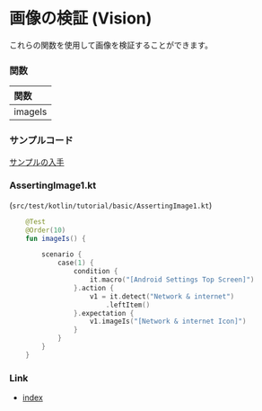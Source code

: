 # 画像の検証 (Vision)

これらの関数を使用して画像を検証することができます。

### 関数

| 関数      |
|:--------|
| imageIs |

### サンプルコード

[サンプルの入手](../../../getting_samples_ja.md)

### AssertingImage1.kt

(`src/test/kotlin/tutorial/basic/AssertingImage1.kt`)

```kotlin
    @Test
    @Order(10)
    fun imageIs() {

        scenario {
            case(1) {
                condition {
                    it.macro("[Android Settings Top Screen]")
                }.action {
                    v1 = it.detect("Network & internet")
                        .leftItem()
                }.expectation {
                    v1.imageIs("[Network & internet Icon]")
                }
            }
        }
    }
```

### Link

- [index](../../../../index_ja.md)

